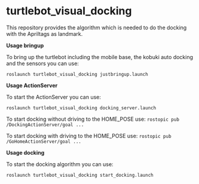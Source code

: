 # turtlebot_visual_docking
This repository provides the algorithm which is needed to do the docking with
the Apriltags as landmark.


__Usage bringup__

To bring up the turtlebot including the mobile base, the kobuki auto docking and the sensors you can use:

``` roslaunch turtlebot_visual_docking justbringup.launch ```

__Usage ActionServer__

To start the ActionServer you can use:

``` roslaunch turtlebot_visual_docking docking_server.launch ```

To start docking without driving to the HOME_POSE use:
``` rostopic pub /DockingActionServer/goal ... ```


To start docking with driving to the HOME_POSE use:
``` rostopic pub /GoHomeActionServer/goal ... ```


__Usage docking__

To start the docking algorithm you can use:

``` roslaunch turtlebot_visual_docking start_docking.launch ```

